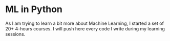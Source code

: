 # ML in Python
As I am trying to learn a bit more about Machine Learning, I started a set of 20+ 4-hours courses. I will push here every code I write during my learning sessions.
